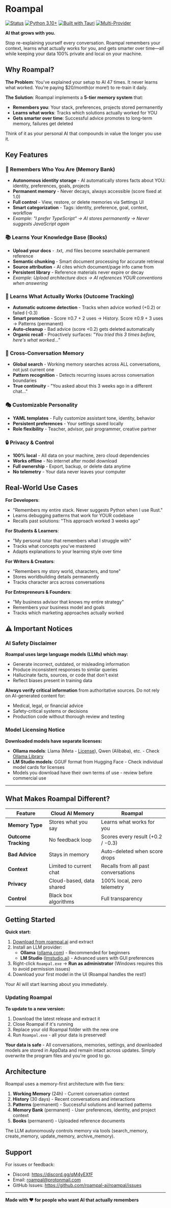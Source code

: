 # Roampal

[![Status](https://img.shields.io/badge/status-alpha-orange)](https://roampal.ai)
[![Python 3.10+](https://img.shields.io/badge/python-3.10+-blue.svg)](https://www.python.org/downloads/)
[![Built with Tauri](https://img.shields.io/badge/Built%20with-Tauri-FFC131?logo=tauri)](https://tauri.app/)
[![Multi-Provider](https://img.shields.io/badge/LLM-Ollama%20%7C%20LM%20Studio-blue)](https://roampal.ai)

**AI that grows with you.**

Stop re-explaining yourself every conversation. Roampal remembers your context, learns what actually works for you, and gets smarter over time—all while keeping your data 100% private and local on your machine.

## Why Roampal?

**The Problem**: You've explained your setup to AI 47 times. It never learns what worked. You're paying $20/month(or more!) to re-train it daily.

**The Solution**: Roampal implements a **5-tier memory system** that:
- **Remembers you**: Your stack, preferences, projects stored permanently
- **Learns what works**: Tracks which solutions actually worked for YOU
- **Gets smarter over time**: Successful advice promotes to long-term memory, failures get deleted

Think of it as your personal AI that compounds in value the longer you use it.

## Key Features

### 🧠 **Remembers Who You Are (Memory Bank)**
- **Autonomous identity storage** - AI automatically stores facts about YOU: identity, preferences, goals, projects
- **Permanent memory** - Never decays, always accessible (score fixed at 1.0)
- **Full control** - View, restore, or delete memories via Settings UI
- **Smart categorization** - Tags: identity, preference, goal, context, workflow
- *Example: "I prefer TypeScript" → AI stores permanently → Never suggests JavaScript again*

### 📚 **Learns Your Knowledge Base (Books)**
- **Upload your docs** - .txt, .md files become searchable permanent reference
- **Semantic chunking** - Smart document processing for accurate retrieval
- **Source attribution** - AI cites which document/page info came from
- **Persistent library** - Reference materials never expire or decay
- *Example: Upload architecture docs → AI references YOUR conventions when answering*

### 🎯 **Learns What Actually Works (Outcome Tracking)**
- **Automatic outcome detection** - Tracks when advice worked (+0.2) or failed (-0.3)
- **Smart promotion** - Score ≥0.7 + 2 uses → History. Score ≥0.9 + 3 uses → Patterns (permanent)
- **Auto-cleanup** - Bad advice (score <0.2) gets deleted automatically
- **Organic recall** - Proactively surfaces: *"You tried this 3 times before, here's what worked..."*

### 🔄 **Cross-Conversation Memory**
- **Global search** - Working memory searches across ALL conversations, not just current one
- **Pattern recognition** - Detects recurring issues across conversation boundaries
- **True continuity** - "You asked about this 3 weeks ago in a different chat..."

### 🎭 **Customizable Personality**
- **YAML templates** - Fully customize assistant tone, identity, behavior
- **Persistent preferences** - Your settings saved locally
- **Role flexibility** - Teacher, advisor, pair programmer, creative partner

### 🔒 **Privacy & Control**
- **100% local** - All data on your machine, zero cloud dependencies
- **Works offline** - No internet after model download
- **Full ownership** - Export, backup, or delete data anytime
- **No telemetry** - Your data never leaves your computer

## Real-World Use Cases

**For Developers**:
- "Remembers my entire stack. Never suggests Python when I use Rust."
- Learns debugging patterns that work for YOUR codebase
- Recalls past solutions: "This approach worked 3 weeks ago"

**For Students & Learners**:
- "My personal tutor that remembers what I struggle with"
- Tracks what concepts you've mastered
- Adapts explanations to your learning style over time

**For Writers & Creators**:
- "Remembers my story world, characters, and tone"
- Stores worldbuilding details permanently
- Tracks character arcs across conversations

**For Entrepreneurs & Founders**:
- "My business advisor that knows my entire strategy"
- Remembers your business model and goals
- Tracks which marketing approaches actually worked

## ⚠️ Important Notices

### AI Safety Disclaimer

**Roampal uses large language models (LLMs) which may:**
- Generate incorrect, outdated, or misleading information
- Produce inconsistent responses to similar queries
- Hallucinate facts, sources, or code that don't exist
- Reflect biases present in training data

**Always verify critical information** from authoritative sources. Do not rely on AI-generated content for:
- Medical, legal, or financial advice
- Safety-critical systems or decisions
- Production code without thorough review and testing

### Model Licensing Notice

**Downloaded models have separate licenses:**
- **Ollama models**: Llama (Meta - [License](https://ai.meta.com/llama/license/)), Qwen (Alibaba), etc. - Check [Ollama Library](https://ollama.com/library)
- **LM Studio models**: GGUF format from Hugging Face - Check individual model cards for licenses
- Models you download have their own terms of use - review before commercial use

---

## What Makes Roampal Different?

| Feature | Cloud AI Memory | Roampal |
|---------|----------------|---------|
| **Memory Type** | Stores what you say | Learns what works for you |
| **Outcome Tracking** | No feedback loop | Scores every result (+0.2 / -0.3) |
| **Bad Advice** | Stays in memory | Auto-deleted when score drops |
| **Context** | Limited to current chat | Recalls from all past conversations |
| **Privacy** | Cloud-based, data shared | 100% local, zero telemetry |
| **Control** | Black box algorithms | Full transparency |

## Getting Started

**Quick start:**
1. [Download from roampal.ai](https://roampal.ai) and extract
2. Install an LLM provider:
   - **Ollama** ([ollama.com](https://ollama.com)) - Recommended for beginners
   - **LM Studio** ([lmstudio.ai](https://lmstudio.ai)) - Advanced users with GUI preferences
3. Right-click `Roampal.exe` → **Run as administrator** (Windows requires this to avoid permission issues)
4. Download your first model in the UI (Roampal handles the rest!)

Your AI will start learning about you immediately.

### Updating Roampal

**To update to a new version:**
1. Download the latest release and extract it
2. Close Roampal if it's running
3. Replace your old Roampal folder with the new one
4. Run `Roampal.exe` - all your data is preserved!

**Your data is safe** - All conversations, memories, settings, and downloaded models are stored in AppData and remain intact across updates. Simply overwrite the program files and you're good to go.

## Architecture

Roampal uses a memory-first architecture with five tiers:

1. **Working Memory** (24h) - Current conversation context
2. **History** (30 days) - Recent conversations and interactions
3. **Patterns** (permanent) - Successful solutions and learned patterns
4. **Memory Bank** (permanent) - User preferences, identity, and project context
5. **Books** (permanent) - Uploaded reference documents

The LLM autonomously controls memory via tools (search_memory, create_memory, update_memory, archive_memory).

## Support

For issues or feedback:
- Discord: https://discord.gg/qM4yEXfF
- Email: roampal@protonmail.com
- GitHub Issues: https://github.com/roampal-ai/roampal/issues

---

**Made with ❤️ for people who want AI that actually remembers**

